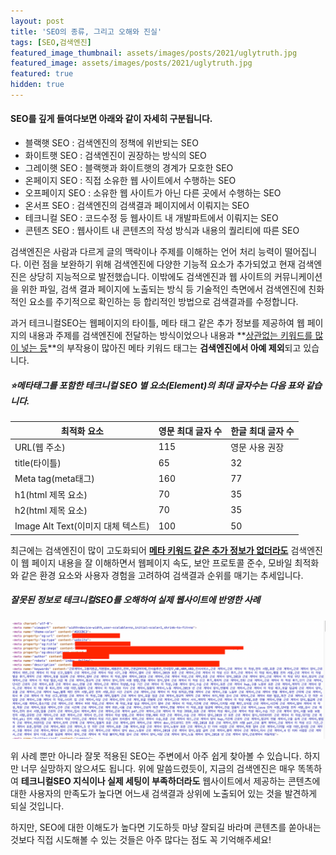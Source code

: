 ```yaml
---
layout: post
title: 'SEO의 종류, 그리고 오해와 진실'
tags: [SEO,검색엔진]
featured_image_thumbnail: assets/images/posts/2021/uglytruth.jpg
featured_image: assets/images/posts/2021/uglytruth.jpg
featured: true
hidden: true
---
```



#### SEO를 깊게 들여다보면 아래와 같이 자세히 구분됩니다.

- 블랙햇 SEO : 검색엔진의 정책에 위반되는 SEO
- 화이트햇 SEO : 검색엔진이 권장하는 방식의 SEO
- 그레이햇 SEO : 블랙햇과 화이트햇의 경계가 모호한 SEO
- 온페이지 SEO : 직접 소유한 웹 사이트에서 수행하는 SEO
- 오프페이지 SEO : 소유한 웹 사이트가 아닌 다른 곳에서 수행하는 SEO
- 온서프 SEO : 검색엔진의 검색결과 페이지에서 이뤄지는 SEO
- 테크니컬 SEO : 코드수정 등 웹사이트 내 개발파트에서 이뤄지는 SEO
- 콘텐츠 SEO : 웹사이트 내 콘텐츠의 작성 방식과 내용의 퀄리티에 따른 SEO



검색엔진은 사람과 다르게 글의 맥락이나 주제를 이해하는 언어 처리 능력이 떨어집니다. 이런 점을 보완하기 위해 검색엔진에 다양한 기능적 요소가 추가되었고 현재 검색엔진은 상당히 지능적으로 발전했습니다. 이밖에도 검색엔진과 웹 사이트의 커뮤니케이션을 위한 파일, 검색 결과 페이지에 노출되는 방식 등 기술적인 측면에서 검색엔진에 친화적인 요소를 주기적으로 확인하는 등 합리적인 방법으로 검색결과를 수정합니다.

과거 테크니컬SEO는 웹페이지의 타이틀, 메타 태그 같은 추가 정보를 제공하여 웹 페이지의 내용과 주제를 검색엔진에 전달하는 방식이었으나 내용과 **<u>상관없는 키워드를 많이 넣는 등</u>**의 부작용이 많아진 메타 키워드 태그는 **검색엔진에서 아예 제외**되고 있습니다.



##### ⭐️메타태그를 포함한 테크니컬 SEO 별 요소(Element)의 최대 글자수는 다음 표와 같습니다.

| 최적화 요소                        | 영문 최대 글자 수 | 한글 최대 글자 수 |
| ---------------------------------- | ----------------- | ----------------- |
| URL(웹 주소)                       | 115               | 영문 사용 권장    |
| title(타이틀)                      | 65                | 32                |
| Meta tag(meta태그)                 | 160               | 77                |
| h1(html 제목 요소)                 | 70                | 35                |
| h2(html 제목 요소)                 | 70                | 35                |
| Image Alt Text(이미지 대체 텍스트) | 100               | 50                |

최근에는 검색엔진이 많이 고도화되어 **<u>메타 키워드 같은 추가 정보가 없더라도</u>** 검색엔진이 웹 페이지 내용을 잘 이해하면서 웹페이지 속도, 보안 프로토콜 준수, 모바일 최적화와 같은 환경 요소와 사용자 경험을 고려하여 검색결과 순위를 매기는 추세입니다.



##### 잘못된 정보로 테크니컬SEO를 오해하여 실제 웹사이트에 반영한 사례

![잘못된 SEO 사례](./assets/images/posts/2021/badexample.jpg)



위 사례 뿐만 아니라 잘못 적용된 SEO는 주변에서 아주 쉽게 찾아볼 수 있습니다. 하지만 너무 실망하지 않으셔도 됩니다. 위에 말씀드렸듯이, 지금의 검색엔진은 매우 똑똑하여 **테크니컬SEO 지식이나 실제 세팅이 부족하더라도** 웹사이트에서 제공하는 콘텐츠에 대한 사용자의 만족도가 높다면 어느새 검색결과 상위에 노출되어 있는 것을 발견하게 되실 것입니다.



하지만, SEO에 대한 이해도가 높다면 기도하듯 마냥 잘되길 바라며 콘텐츠를 쏟아내는 것보다 직접 시도해볼 수 있는 것들은 아주 많다는 점도 꼭 기억해주세요!
